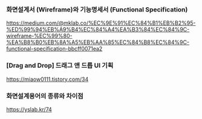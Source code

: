 ### 화면설계서 (Wireframe)와 기능명세서 (Functional Specification)

https://medium.com/@mklab.co/%EC%9E%91%EC%84%B1%EB%B2%95-%ED%99%94%EB%A9%B4%EC%84%A4%EA%B3%84%EC%84%9C-wireframe-%EC%99%80-%EA%B8%B0%EB%8A%A5%EB%AA%85%EC%84%B8%EC%84%9C-functional-specification-bbcff0071ea2

### [Drag and Drop] 드래그 앤 드롭 UI 기획

https://miaow0111.tistory.com/34


### 화면설계용어의 종류와 차이점

https://yslab.kr/74